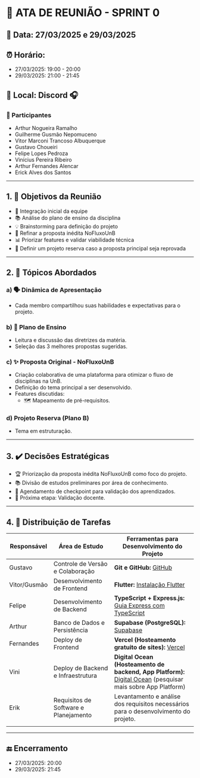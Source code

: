 # 📝 ATA DE REUNIÃO - SPRINT 0

## 📅 Data: 27/03/2025 e 29/03/2025

## ⏰ Horário:

- 27/03/2025: 19:00 - 20:00
- 29/03/2025: 21:00 - 21:45

## 📍 Local: Discord 🎧

### 👥 Participantes

- Arthur Nogueira Ramalho
- Guilherme Gusmão Nepomuceno
- Vitor Marconi Trancoso Albuquerque
- Gustavo Choueiri
- Felipe Lopes Pedroza
- Vinícius Pereira Ribeiro
- Arthur Fernandes Alencar
- Erick Alves dos Santos

---

## 1. 🎯 Objetivos da Reunião

- 👋 Integração inicial da equipe
- 📚 Análise do plano de ensino da disciplina
- 💡 Brainstorming para definição do projeto
- 🔄 Refinar a proposta inédita NoFluxoUnB
- 📊 Priorizar features e validar viabilidade técnica
- 🚀 Definir um projeto reserva caso a proposta principal seja reprovada

---

## 2. 📌 Tópicos Abordados

### a) 🗣️ Dinâmica de Apresentação

- Cada membro compartilhou suas habilidades e expectativas para o projeto.

### b) 📑 Plano de Ensino

- Leitura e discussão das diretrizes da matéria.
- Seleção das 3 melhores propostas sugeridas.

### c) ✨ Proposta Original - NoFluxoUnB

- Criação colaborativa de uma plataforma para otimizar o fluxo de disciplinas na UnB.
- Definição do tema principal a ser desenvolvido.
- Features discutidas:
  - 🗺️ Mapeamento de pré-requisitos.

### d) Projeto Reserva (Plano B)

- Tema em estruturação.

---

## 3. ✔️ Decisões Estratégicas

- 🏆 Priorização da proposta inédita NoFluxoUnB como foco do projeto.
- 📚 Divisão de estudos preliminares por área de conhecimento.
- 📅 Agendamento de checkpoint para validação dos aprendizados.
- 🚀 Próxima etapa: Validação docente.

---

## 4. 📌 Distribuição de Tarefas

| Responsável          | Área de Estudo                        | Ferramentas para Desenvolvimento do Projeto                                                                                                 |
| -------------------- | ------------------------------------- | ------------------------------------------------------------------------------------------------------------------------------------------- |
| Gustavo | Controle de Versão e Colaboração      | **Git e GitHub:** [GitHub](https://github.com)                                                                                              |
| Vitor/Gusmão | Desenvolvimento de Frontend           | **Flutter:** [Instalação Flutter](https://docs.flutter.dev/get-started/install)                                                             |
| Felipe | Desenvolvimento de Backend            | **TypeScript + Express.js:** [Guia Express com TypeScript](https://blog.logrocket.com/express-typescript-node/)                             |
| Arthur | Banco de Dados e Persistência         | **Supabase (PostgreSQL):** [Supabase](https://supabase.com)                                                                                 |
| Fernandes | Deploy de Frontend                    | **Vercel (Hosteamento gratuito de sites):** [Vercel](https://vercel.com)                                                                    |
| Vini | Deploy de Backend e Infraestrutura    | **Digital Ocean (Hosteamento de backend, App Platform):** [Digital Ocean](https://www.digitalocean.com) (pesquisar mais sobre App Platform) |
| Erik | Requisitos de Software e Planejamento | Levantamento e análise dos requisitos necessários para o desenvolvimento do projeto.                                                        |
|                      |                                       |                                                                                                                                             |

---

## 🔚 Encerramento

- 27/03/2025: 20:00
- 29/03/2025: 21:45
